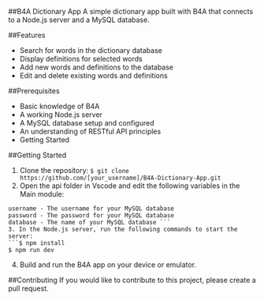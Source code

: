 ##B4A Dictionary App
A simple dictionary app built with B4A that connects to a Node.js server and a MySQL database.

##Features
 - Search for words in the dictionary database
 - Display definitions for selected words
 - Add new words and definitions to the database
 - Edit and delete existing words and definitions

##Prerequisites
 - Basic knowledge of B4A
 - A working Node.js server
 - A MySQL database setup and configured
 - An understanding of RESTful API principles
 - Getting Started
 
##Getting Started
  1. Clone the repository:
 ```$ git clone https://github.com/[your_username]/B4A-Dictionary-App.git ```
  2. Open the api folder in Vscode and edit the following variables in the Main module:
 ```host - The URL of your mysql server
username - The username for your MySQL database
password - The password for your MySQL database
database - The name of your MySQL database ```
 3. In the Node.js server, run the following commands to start the server:
 ```$ npm install
$ npm run dev
```
 4. Build and run the B4A app on your device or emulator.
 
##Contributing
If you would like to contribute to this project, please create a pull request.
